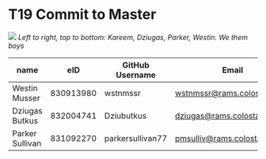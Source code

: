 # T19 Commit to Master
![](https://github.com/csucs314s19/t19/blob/master/team/images/group%20photo.jpg?raw=true)
*Left to right, top to bottom: Kareem, Dziugas, Parker, Westin. We them boys* 

| name | eID | GitHub Username | Email |
|------|-----|-----------------|-------|
|Westin Musser|830913980|wstnmssr|wstnmssr@rams.colostate.edu|
|Dziugas Butkus|832004741|Dziubutkus|dziugas@rams.colostate.edu|
|Parker Sullivan|831092270|parkersullivan77|pmsulliv@rams.colostate.edu|
